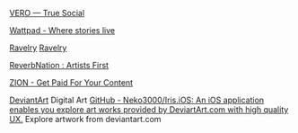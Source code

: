 
[VERO — True Social](https://vero.co/)

[Wattpad - Where stories live](https://www.wattpad.com/)

[Ravelry](https://www.ravelry.com/)
[Ravelry](https://www.ravelry.com/account/login)

[ReverbNation : Artists First](https://www.reverbnation.com/)

[ZION - Get Paid For Your Content](https://www.zion.fyi/)

[DeviantArt](https://www.deviantart.com/)
Digital Art
[GitHub - Neko3000/Iris.iOS: An iOS application enables you explore art works provided by DeviartArt.com with high quality UX.](https://github.com/Neko3000/Iris.iOS?tab=readme-ov-file)
Explore artwork from deviantart.com
